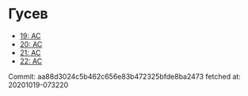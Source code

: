 # Гусев
- [19: AC](19.md)
- [20: AC](20.md)
- [21: AC](21.md)
- [22: AC](22.md)

Commit: aa88d3024c5b462c656e83b472325bfde8ba2473
 fetched at: 20201019-073220
